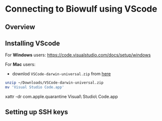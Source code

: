 # Connecting to Biowulf using VScode

## Overview

## Installing VScode

For **Windows** users: https://code.visualstudio.com/docs/setup/windows

For **Mac** users:
- downlod `VSCode-darwin-universal.zip` from [here](https://code.visualstudio.com/sha/download?build=stable&os=darwin-universal)

```bash
unzip ~/Downloads/VSCode-darwin-universal.zip
mv 'Visual Studio Code.app' 
```


xattr -dr com.apple.quarantine Visual\ Studio\ Code.app


## Setting up SSH keys

## 